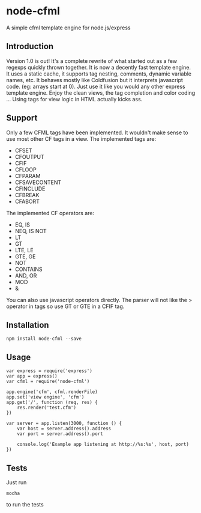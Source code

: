 # node-cfml
A simple cfml template engine for node.js/express

## Introduction
Version 1.0 is out! It's a complete rewrite of what started out as a few regexps quickly thrown together. It is now a decently fast template engine. It uses a static cache, it supports tag nesting, comments, dynamic variable names, etc. It behaves mostly like Coldfusion but it interprets javascript code. (eg: arrays start at 0). Just use it like you would any other express template engine. Enjoy the clean views, the tag completion and color coding ... Using tags for view logic in HTML actually kicks ass.

## Support
Only a few CFML tags have been implemented. It wouldn't make sense to use most other CF tags in a view.
The implemented tags are:
  
  * CFSET
  * CFOUTPUT
  * CFIF
  * CFLOOP
  * CFPARAM
  * CFSAVECONTENT
  * CFINCLUDE
  * CFBREAK
  * CFABORT
  
The implemented CF operators are:

  * EQ, IS
  * NEQ, IS NOT
  * LT
  * GT
  * LTE, LE
  * GTE, GE
  * NOT
  * CONTAINS
  * AND, OR
  * MOD
  * &

You can also use javascript operators directly. The parser will not like the > operator in tags so use GT or GTE in a CFIF tag.

## Installation
	
	npm install node-cfml --save

## Usage
	
	var express = require('express')
	var app = express()
	var cfml = require('node-cfml')

	app.engine('cfm', cfml.renderFile)
	app.set('view engine', 'cfm')
	app.get('/', function (req, res) {
		res.render('test.cfm')
	})
	
	var server = app.listen(3000, function () {
		var host = server.address().address
		var port = server.address().port

		console.log('Example app listening at http://%s:%s', host, port)
	})
	
## Tests
Just run

	mocha

to run the tests